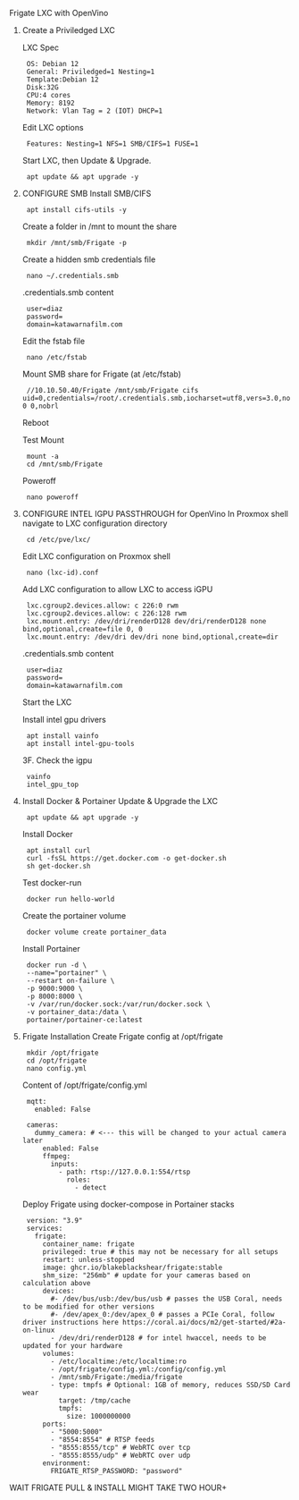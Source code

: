 Frigate LXC with OpenVino

1. Create a Priviledged LXC

	LXC Spec

		OS: Debian 12
		General: Priviledged=1 Nesting=1
		Template:Debian 12
		Disk:32G
		CPU:4 cores
		Memory: 8192
		Network: Vlan Tag = 2 (IOT) DHCP=1
		
	Edit LXC options

		Features: Nesting=1 NFS=1 SMB/CIFS=1 FUSE=1
		

	Start LXC, then Update & Upgrade.

		apt update && apt upgrade -y

2. CONFIGURE SMB
   	Install SMB/CIFS

		apt install cifs-utils -y


   	Create a folder in /mnt to mount the share

		mkdir /mnt/smb/Frigate -p


   	Create a hidden smb credentials file

		nano ~/.credentials.smb
	
   	.credentials.smb content

		user=diaz
		password= 
		domain=katawarnafilm.com

   	Edit the fstab file

		nano /etc/fstab
		
	Mount SMB share for Frigate (at /etc/fstab)

		//10.10.50.40/Frigate /mnt/smb/Frigate cifs uid=0,credentials=/root/.credentials.smb,iocharset=utf8,vers=3.0,noperm 0 0,nobrl

	
   	Reboot


   	Test Mount

		mount -a
		cd /mnt/smb/Frigate

   	Poweroff

   		nano poweroff

3. CONFIGURE INTEL IGPU PASSTHROUGH for OpenVino
   	In Proxmox shell navigate to LXC configuration directory

		cd /etc/pve/lxc/

   	Edit LXC configuration on Proxmox shell

   		nano (lxc-id).conf

   	Add LXC configuration to allow LXC to access iGPU

		lxc.cgroup2.devices.allow: c 226:0 rwm
		lxc.cgroup2.devices.allow: c 226:128 rwm
		lxc.mount.entry: /dev/dri/renderD128 dev/dri/renderD128 none bind,optional,create=file 0, 0
		lxc.mount.entry: /dev/dri dev/dri none bind,optional,create=dir
	
   	.credentials.smb content

		user=diaz
		password= 
		domain=katawarnafilm.com

   	Start the LXC
		
	Install intel gpu drivers

		apt install vainfo
		apt install intel-gpu-tools

   	3F. Check the igpu
   
		vainfo
		intel_gpu_top


4. Install Docker & Portainer
	Update & Upgrade the LXC

   		apt update && apt upgrade -y

 
	Install Docker

		apt install curl
		curl -fsSL https://get.docker.com -o get-docker.sh
		sh get-docker.sh

   	Test docker-run
   
   		docker run hello-world

	Create the portainer volume

		docker volume create portainer_data

   	Install Portainer

		docker run -d \
		--name="portainer" \
		--restart on-failure \
		-p 9000:9000 \
		-p 8000:8000 \
		-v /var/run/docker.sock:/var/run/docker.sock \
		-v portainer_data:/data \
		portainer/portainer-ce:latest
	
6. Frigate Installation
	Create Frigate config at /opt/frigate

		mkdir /opt/frigate
		cd /opt/frigate
		nano config.yml

	Content of /opt/frigate/config.yml

		mqtt:
		  enabled: False
		
		cameras:
		  dummy_camera: # <--- this will be changed to your actual camera later
		    enabled: False
		    ffmpeg:
		      inputs:
		        - path: rtsp://127.0.0.1:554/rtsp
		          roles:
		            - detect

	

   	Deploy Frigate using docker-compose in Portainer stacks

		version: "3.9"
		services:
		  frigate:
		    container_name: frigate
		    privileged: true # this may not be necessary for all setups
		    restart: unless-stopped
		    image: ghcr.io/blakeblackshear/frigate:stable
		    shm_size: "256mb" # update for your cameras based on calculation above
		    devices:
		      #- /dev/bus/usb:/dev/bus/usb # passes the USB Coral, needs to be modified for other versions
		      #- /dev/apex_0:/dev/apex_0 # passes a PCIe Coral, follow driver instructions here https://coral.ai/docs/m2/get-started/#2a-on-linux
		      - /dev/dri/renderD128 # for intel hwaccel, needs to be updated for your hardware
		    volumes:
		      - /etc/localtime:/etc/localtime:ro
		      - /opt/frigate/config.yml:/config/config.yml
		      - /mnt/smb/Frigate:/media/frigate
		      - type: tmpfs # Optional: 1GB of memory, reduces SSD/SD Card wear
		        target: /tmp/cache
		        tmpfs:
		          size: 1000000000
		    ports:
		      - "5000:5000"
		      - "8554:8554" # RTSP feeds
		      - "8555:8555/tcp" # WebRTC over tcp
		      - "8555:8555/udp" # WebRTC over udp
		    environment:
		      FRIGATE_RTSP_PASSWORD: "password"



WAIT FRIGATE PULL & INSTALL MIGHT TAKE TWO HOUR+
   
